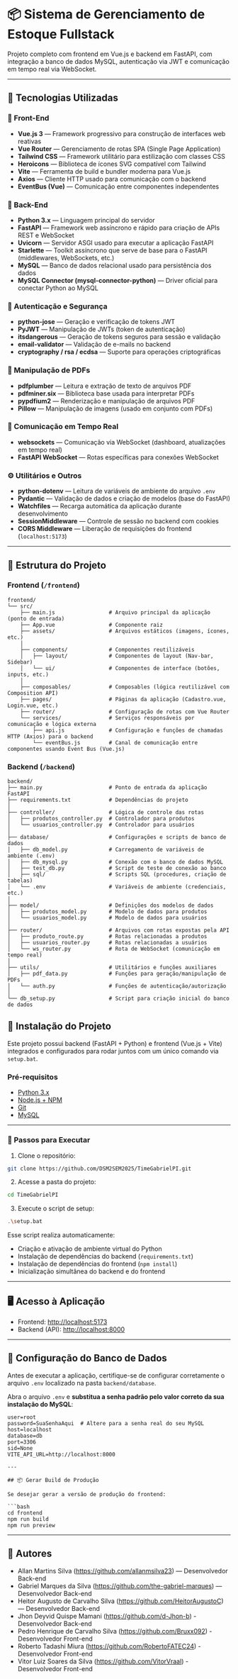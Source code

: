 
# 📦 Sistema de Gerenciamento de Estoque Fullstack

Projeto completo com frontend em Vue.js e backend em FastAPI, com integração a banco de dados MySQL, autenticação via JWT e comunicação em tempo real via WebSocket.

---

## 🧰 Tecnologias Utilizadas

### 🔹 Front-End

- **Vue.js 3** — Framework progressivo para construção de interfaces web reativas  
- **Vue Router** — Gerenciamento de rotas SPA (Single Page Application)  
- **Tailwind CSS** — Framework utilitário para estilização com classes CSS  
- **Heroicons** — Biblioteca de ícones SVG compatível com Tailwind  
- **Vite** — Ferramenta de build e bundler moderna para Vue.js  
- **Axios** — Cliente HTTP usado para comunicação com o backend  
- **EventBus (Vue)** — Comunicação entre componentes independentes  

### 🔸 Back-End

- **Python 3.x** — Linguagem principal do servidor  
- **FastAPI** — Framework web assíncrono e rápido para criação de APIs REST e WebSocket  
- **Uvicorn** — Servidor ASGI usado para executar a aplicação FastAPI  
- **Starlette** — Toolkit assíncrono que serve de base para o FastAPI (middlewares, WebSockets, etc.)  
- **MySQL** — Banco de dados relacional usado para persistência dos dados  
- **MySQL Connector (mysql-connector-python)** — Driver oficial para conectar Python ao MySQL  

### 🔐 Autenticação e Segurança

- **python-jose** — Geração e verificação de tokens JWT  
- **PyJWT** — Manipulação de JWTs (token de autenticação)  
- **itsdangerous** — Geração de tokens seguros para sessão e validação  
- **email-validator** — Validação de e-mails no backend  
- **cryptography / rsa / ecdsa** — Suporte para operações criptográficas  

### 🧾 Manipulação de PDFs

- **pdfplumber** — Leitura e extração de texto de arquivos PDF  
- **pdfminer.six** — Biblioteca base usada para interpretar PDFs  
- **pypdfium2** — Renderização e manipulação de arquivos PDF  
- **Pillow** — Manipulação de imagens (usado em conjunto com PDFs)  

### 🔄 Comunicação em Tempo Real

- **websockets** — Comunicação via WebSocket (dashboard, atualizações em tempo real)  
- **FastAPI WebSocket** — Rotas específicas para conexões WebSocket  

### ⚙️ Utilitários e Outros

- **python-dotenv** — Leitura de variáveis de ambiente do arquivo `.env`  
- **Pydantic** — Validação de dados e criação de modelos (base do FastAPI)  
- **Watchfiles** — Recarga automática da aplicação durante desenvolvimento  
- **SessionMiddleware** — Controle de sessão no backend com cookies  
- **CORS Middleware** — Liberação de requisições do frontend (`localhost:5173`)  

---

## 📁 Estrutura do Projeto

### Frontend (`/frontend`)

```
frontend/
└── src/
    ├── main.js                 # Arquivo principal da aplicação (ponto de entrada)
    ├── App.vue                 # Componente raiz
    ├── assets/                 # Arquivos estáticos (imagens, ícones, etc.)
    │
    ├── components/             # Componentes reutilizáveis
    │   ├── layout/             # Componentes de layout (Nav-bar, Sidebar)
    │   └── ui/                 # Componentes de interface (botões, inputs, etc.)
    │
    ├── composables/            # Composables (lógica reutilizável com Composition API)
    ├── pages/                  # Páginas da aplicação (Cadastro.vue, Login.vue, etc.)
    ├── router/                 # Configuração de rotas com Vue Router
    └── services/               # Serviços responsáveis por comunicação e lógica externa
        ├── api.js              # Configuração e funções de chamadas HTTP (Axios) para o backend
        └── eventBus.js         # Canal de comunicação entre componentes usando Event Bus (Vue.js)
```

### Backend (`/backend`)

```
backend/
├── main.py                     # Ponto de entrada da aplicação FastAPI
├── requirements.txt            # Dependências do projeto
│
├── controller/                 # Lógica de controle das rotas
│   ├── produtos_controller.py  # Controlador para produtos
│   └── usuarios_controller.py  # Controlador para usuários
│
├── database/                   # Configurações e scripts de banco de dados
│   ├── db_model.py             # Carregamento de variáveis de ambiente (.env)
│   ├── db_mysql.py             # Conexão com o banco de dados MySQL
│   ├── test_db.py              # Script de teste de conexão ao banco
│   ├── sql/                    # Scripts SQL (procedures, criação de tabelas)
│   └── .env                    # Variáveis de ambiente (credenciais, etc.)
│
├── model/                      # Definições dos modelos de dados
│   ├── produtos_model.py       # Modelo de dados para produtos
│   └── usuarios_model.py       # Modelo de dados para usuários
│
├── router/                     # Arquivos com rotas expostas pela API
│   ├── produto_route.py        # Rotas relacionadas a produtos
│   ├── usuarios_router.py      # Rotas relacionadas a usuários
│   └── ws_router.py            # Rota de WebSocket (comunicação em tempo real)
│
├── utils/                      # Utilitários e funções auxiliares
│   ├── pdf_data.py             # Funções para geração/manipulação de PDFs
│   └── auth.py                 # Funções de autenticação/autorização
│
└── db_setup.py                 # Script para criação inicial do banco de dados
```

## 🚀 Instalação do Projeto

Este projeto possui backend (FastAPI + Python) e frontend (Vue.js + Vite) integrados e configurados para rodar juntos com um único comando via `setup.bat`.

### Pré-requisitos

- [Python 3.x](https://www.python.org/downloads/)
- [Node.js + NPM](https://nodejs.org/)
- [Git](https://git-scm.com/)
- [MySQL](https://dev.mysql.com/downloads/installer/)

---

### 🔧 Passos para Executar

1. Clone o repositório:

```bash
git clone https://github.com/DSM2SEM2025/TimeGabrielPI.git
```

2. Acesse a pasta do projeto:

```bash
cd TimeGabrielPI
```

3. Execute o script de setup:

```bash
.\setup.bat
```

Esse script realiza automaticamente:

- Criação e ativação de ambiente virtual do Python
- Instalação de dependências do backend (`requirements.txt`)
- Instalação de dependências do frontend (`npm install`)
- Inicialização simultânea do backend e do frontend

---

## 🖥️ Acesso à Aplicação

- Frontend: [http://localhost:5173](http://localhost:5173)  
- Backend (API): [http://localhost:8000](http://localhost:8000)

---

## 🔐 Configuração do Banco de Dados

Antes de executar a aplicação, certifique-se de configurar corretamente o arquivo `.env` localizado na pasta `backend/database`.

Abra o arquivo `.env` e **substitua a senha padrão pelo valor correto da sua instalação do MySQL**:

```env
user=root
password=SuaSenhaAqui  # Altere para a senha real do seu MySQL
host=localhost
database=db
port=3306
sid=None
VITE_API_URL=http://localhost:8000

---

## 📦 Gerar Build de Produção

Se desejar gerar a versão de produção do frontend:

```bash
cd frontend
npm run build
npm run preview
```

---

## 👥 Autores

- Allan Martins Silva (https://github.com/allanmsilva23) — Desenvolvedor Back-end  
- Gabriel Marques da Silva (https://github.com/the-gabriel-marques) — Desenvolvedor Back-end
- Heitor Augusto de Carvalho Silva (https://github.com/HeitorAugustoC) — Desenvolvedor Back-end
- Jhon Deyvid Quispe Mamani (https://github.com/d-Jhon-b) - Desenvolvedor Back-end
- Pedro Henrique de Carvalho Silva (https://github.com/Bruxx092) - Desenvolvedor Front-end
- Roberto Tadashi Miura (https://github.com/RobertoFATEC24) - Desenvolvedor Front-end
- Vitor Luiz Soares da Silva (https://github.com/VitorVraal) - Desenvolvedor Front-end
